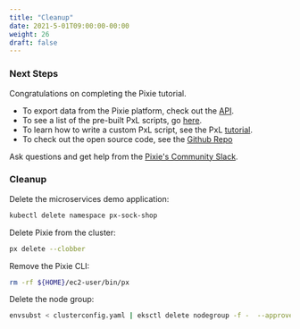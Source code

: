 ```yaml
---
title: "Cleanup"
date: 2021-5-01T09:00:00-00:00
weight: 26
draft: false
---
```


### Next Steps

Congratulations on completing the Pixie tutorial.

- To export data from the Pixie platform, check out the [API](https://docs.pixielabs.ai/using-pixie/api-quick-start/).
- To see a list of the pre-built PxL scripts, go [here](https://github.com/pixie-labs/pixie/tree/main/src/pxl_scripts).
- To learn how to write a custom PxL script, see the PxL [tutorial](https://docs.pixielabs.ai/tutorials/pxl-scripts/).
- To check out the open source code, see the [Github Repo](https://github.com/pixie-labs/pixie)

Ask questions and get help from the [Pixie's Community Slack](http://slackin.withpixie.ai).

### Cleanup

Delete the microservices demo application:
```bash
kubectl delete namespace px-sock-shop
```

Delete Pixie from the cluster:
```bash
px delete --clobber
```

Remove the Pixie CLI:
```bash
rm -rf ${HOME}/ec2-user/bin/px
```

Delete the node group:
```bash
envsubst < clusterconfig.yaml | eksctl delete nodegroup -f -  --approve
```